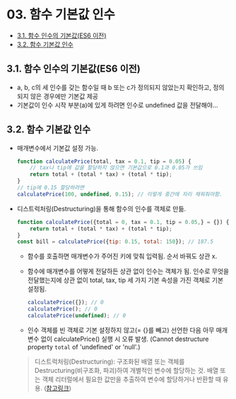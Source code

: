 # 03. 함수 기본값 인수
- [3.1. 함수 인수의 기본값(ES6 이전)](#31-함수-인수의-기본값ES6-이전)
- [3.2. 함수 기본값 인수](#32-함수-기본값-인수)

## 3.1. 함수 인수의 기본값(ES6 이전)

- a, b, c의 세 인수를 갖는 함수일 때 b 또는 c가 정의되지 않았는지 확인하고, 정의되지 않은 경우에만 기본값 제공
- 기본값이 인수 시작 부분(a)에 있게 하려면 인수로 undefined 값을 전달해야…

## 3.2. 함수 기본값 인수

- 매개변수에서 기본값 설정 가능.
    
    ```jsx
    function calculatePrice(total, tax = 0.1, tip = 0.05) {
    	// tax나 tip에 값을 할당하지 않으면 기본값으로 0.1과 0.05가 쓰임
    	return total + (total * tax) + (total * tip);
    }
    // tip에 0.15 할당하려면 
    calculatePrice(100, undefined, 0.15); // 이렇게 중간에 자리 채워줘야함. 
    ```
    
- 디스트럭처링(Destructuring)을 통해 함수의 인수를 객체로 만듦.
    
    ```jsx
    function calculatePrice({total = 0, tax = 0.1, tip = 0.05,} = {}) {
    	return total + (total * tax) + (total * tip);
    }
    const bill = calculatePrice({tip: 0.15, total: 150}); // 187.5
    ```
    
    - 함수를 호출하면 매개변수가 주어진 키에 맞춰 입력됨. 순서 바꿔도 상관 x.
    - 함수에 매개변수를 어떻게 전달하든 상관 없이 인수는 객체가 됨. 인수로 무엇을 전달했는지에 상관 없이 total, tax, tip 세 가지 기본 속성을 가진 객체로 기본 설정됨.
        
        ```jsx
        calculatePrice({}); // 0
        calculatePrice(); // 0
        calculatePrice(undefined); // 0
        ```
        
    - 인수 객체를 빈 객체로 기본 설정하지 않고(= {}를 빼고) 선언한 다음 아무 매개변수 없이 calculatePrice() 실행 시 오류 발생. (Cannot destructure property `total` of 'undefined' or 'null'.)
    
    > 디스트럭처링(Destructuring): 구조화된 배열 또는 객체를 Destructuring(비구조화, 파괴)하여 개별적인 변수에 할당하는 것. 배열 또는 객체 리터럴에서 필요한 값만을 추출하여 변수에 할당하거나 반환할 때 유용. ([참고링크](https://poiemaweb.com/es6-destructuring))
    >
